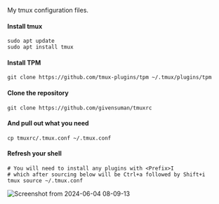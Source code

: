 My tmux configuration files.

#### Install tmux

```shell
sudo apt update
sudo apt install tmux
```

#### Install TPM

```shell
git clone https://github.com/tmux-plugins/tpm ~/.tmux/plugins/tpm
```

#### Clone the repository

```shell
git clone https://github.com/givensuman/tmuxrc
```

#### And pull out what you need

```shell
cp tmuxrc/.tmux.conf ~/.tmux.conf
```

#### Refresh your shell

```
# You will need to install any plugins with <Prefix>I
# which after sourcing below will be Ctrl+a followed by Shift+i
tmux source ~/.tmux.conf
```

![Screenshot from 2024-06-04 08-09-13](https://github.com/givensuman/tmuxrc/assets/16063606/c1e5ec9e-d6ce-4dbd-b401-411a4741fc39)

